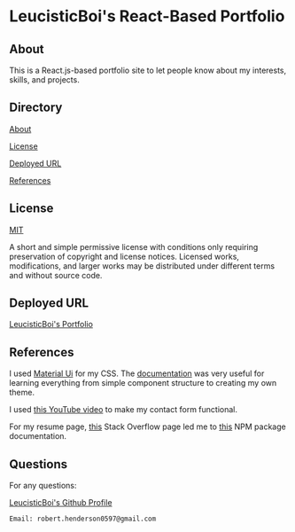 # LeucisticBoi's React-Based Portfolio

## About

This is a React.js-based portfolio site to let people know about my interests, skills, and projects.

## Directory

[About](#about)

[License](#license)

[Deployed URL](#deployed-url)

[References](#references)

## License

[MIT](https://choosealicense.com/licenses/mit/)

A short and simple permissive license with conditions only requiring preservation of copyright and license notices. Licensed works, modifications, and larger works may be distributed under different terms and without source code.

## Deployed URL
[LeucisticBoi's Portfolio]()

## References

I used [Material Ui](https://mui.com/) for my CSS. The [documentation](https://mui.com/material-ui/getting-started/) was very useful for learning everything from simple component structure to creating my own theme.

I used [this YouTube video](https://www.youtube.com/watch?v=bMq2riFCF90) to make my contact form functional.

For my resume page, [this](https://stackoverflow.com/questions/42042901/setting-iframe-height-to-scrollheight-in-reactjs) Stack Overflow page led me to [this](https://www.npmjs.com/package/iframe-resizer-react) NPM package documentation.

## Questions

For any questions:

[LeucisticBoi's Github Profile](https://github.com/LeucisticBoi)

`Email: robert.henderson0597@gmail.com`